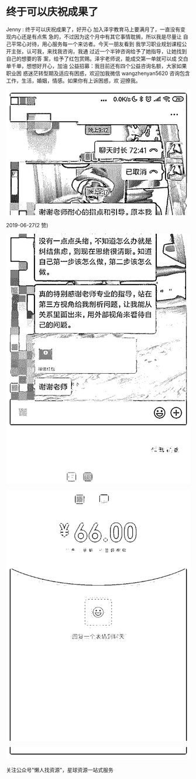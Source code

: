 # 终于可以庆祝成果了

Jenny : 终于可以庆祝成果了，好开心 加入泽宇教育马上要满月了，一直没有变现内心还是有点焦 急的，不过因为这个月中有其它事情耽搁，所以我是尽量让 自己平常心对待，用心服务每一个来访者。今天一朋友看到 我学习职业规划课程公开主张，认可我，来找我咨询，我通 过近一个半钟咨询给予了她指导，让她找到自己的想要的答 案，给予了红包赏赐。泽宇老师说，能成交第一单就可以成 交白单千单，想想好开心，加油 公益招募：我目前还有四个公益咨询名额，大家如果职业困 惑迷茫转型期及适应有困惑，欢迎加我微信 wangzhenyan5620 咨询包含工作，生活，婚姻，情感。如果你有上诉困惑，欢 迎撩我。

![image](img/Image_505.png)

2019-06-27(2 赞)

![image](img/Image_506.png)

![image](img/Image_507.png)

![image](img/Image_508.png)

关注公众号"懒人找资源"，星球资源一站式服务